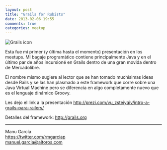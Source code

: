 ```yaml
---
layout: post
title: "Grails for Rubists"
date: 2013-02-06 19:55
comments: true
categories: meetup
---
```

![Grails icon](http://grails.org/doc/2.0.x/img/grails.png)

Esta fue mi primer (y última hasta el momento) presentación en los meetups. MI bagaje programático contiene principalmente Java y en el último par de años incursioné en Grails dentro de una gran movida dentro de Mercadolibre.

El nombre mismo sugiere al lector que se han tomado muchísimas ideas desde Rails y se las han plasmado a este framework que corre sobre una Java Virtual Machine pero se diferencia en algo completamente nuevo que es el lenguaje dinámico Groovy.

Les dejo el link a la presentación
<http://prezi.com/vu_zsteiyqiv/intro-a-grails-para-railers/>

Detalles del framework: <http://grails.org>

---
Manu García  
<https://twitter.com/rmgarciap>  
<manuel.garcia@altoros.com>


